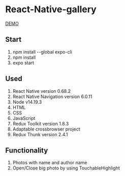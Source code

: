 # React-Native-gallery
[DEMO]()

## Start

1. npm install --global expo-cli
2. npm install
3. expo start

## Used
1. React Native version 0.68.2
2. React Native Navigation version 6.0.11
3. Node v14.19.3
4. HTML
5. CSS
6. JavaScript
7. Redux Toolkit version 1.8.3
8. Adaptable crossbrowser project
9. Redux Thunk version 2.4.1

## Functionality
1. Photos with name and author name
2. Open/Close big photo by using TouchableHighlight
